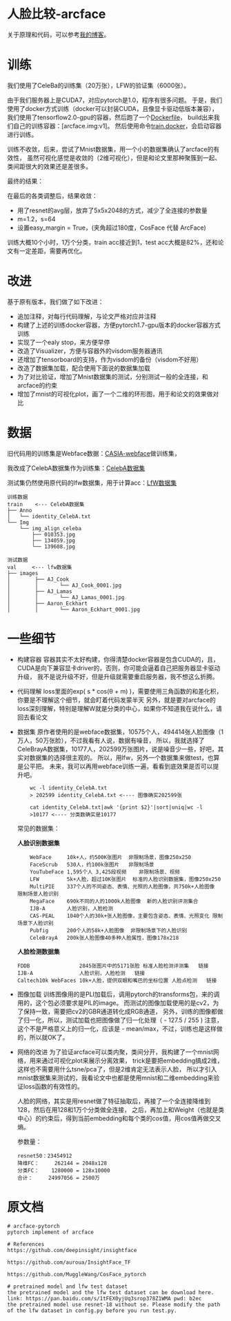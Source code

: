 # 人脸比较-arcface

关于原理和代码，可以参考[我的博客](http://www.piginzoo.com/machine-learning/2021/09/15/face-recognition#arcface)。

# 训练

我们使用了CeleBa的训练集（20万张），LFW的验证集（6000张）。

由于我们服务器上是CUDA7，对应pytorch是1.0，程序有很多问题。
于是，我们使用了docker方式训练（docker可以封装CUDA，且像显卡驱动低版本兼容），
我们使用了tensorflow2.0-gpu的容器，然后跑了一个[Dockerfile](deploy/Dockerfile)，
build出来我们自己的训练容器：[arcface.img:v1]。
然后使用命令[train.docker](bin/train.docker)，会启动容器进行训练。

训练不收敛，后来，尝试了Mnist数据集，用一个小的数据集确认了arcface的有效性，
虽然可视化感觉是收敛的（2维可视化），但是和论文里那种聚簇到一起、类间距很大的效果还是差很多。

最终的结果：

在最后的各类调整后，结果收敛：
- 用了resnet的avg层，放弃了5x5x2048的方式，减少了全连接的参数量
- m=1.2，s=64
- 设置easy_margin = True，(夹角超过180度，CosFace 代替 ArcFace)

训练大概10个小时，1万个分类，train acc接近到1，test acc大概是82%，还和论文有一定差距，需要再优化。

# 改进
基于原有版本，我们做了如下改进：
- 追加注释，对每行代码理解，与论文严格对应并注释
- 构建了上述的训练docker容器，方便pytorch1.7-gpu版本的docker容器方式训练
- 实现了一个ealy stop，来方便早停
- 改造了Visualizer，方便与容器外的visdom服务器通讯
- 还增加了tensorboard的支持，作为visdom的备份（visdom不好用）
- 改造了数据集加载，配合使用下面说的数据集加载
- 为了对比验证，增加了Mnist数据集的测试，分别测试一般的全连接，和arcface的约束
- 增加了mnist的可视化plot，画了一个二维的环形图，用于和论文的效果做对比

# 数据

旧代码用的训练集是Webface数据：[CASIA-webface](https://paperswithcode.com/dataset/casia-webface)做训练集，

我改成了CelebA数据集作为训练集：[CelebA数据集](https://mmlab.ie.cuhk.edu.hk/projects/CelebA.html)

测试集仍然使用原代码的lfw数据集，用于计算acc：[LfW数据集](http://home.ustc.edu.cn/~yqli1995/2019/09/28/lfw/)

```
训练数据
train    <--- CelebA数据集
├── Anno
│   └── identity_CelebA.txt
└── Img
    └── img_align_celeba
        ├── 010353.jpg
        ├── 134059.jpg
        └── 139608.jpg

测试数据
val     <--- lfw数据集
├── images
│        ├── AJ_Cook
│        │       └── AJ_Cook_0001.jpg
│        ├── AJ_Lamas
│        │       └── AJ_Lamas_0001.jpg
│        ├── Aaron_Eckhart
│        │       └── Aaron_Eckhart_0001.jpg
```

# 一些细节

- 构建容器
    容器其实不太好构建，你得清楚docker容器是包含CUDA的，且，CUDA是向下兼容显卡driver的，否则，你可能会逼着自己把服务器显卡驱动升级，
    我不是说升级不好，但是升级就需要重启服务器，我不想这么折腾。
    
- 代码理解
    loss里面的exp( s * cos(θ + m) )，需要使用三角函数的和差化积，你要是不理解这个细节，就会盯着代码发蒙半天
    另外，就是要对arcface的loss深刻理解，特别是理解W就是分类的中心，如果你不知道我在说什么，请回去看论文
    
- 数据集
    原作者使用的是webface数据集，10575个人，494414张人脸图像（1万人，50万张脸），不过我看有人说，数据有噪音，
    所以，我就选择了CeleBrayA数据集，10177人，202599万张图片，说是噪音少一些，好吧，其实对数据集的选择很主观的。
    所以，用lfw，另外一个数据集来做test，也算是公平把。
    未来，我可以再用webface训练一遍，看看到底效果是否可以提升吧。
    ```
        wc -l identity_CelebA.txt
        > 202599 identity_CelebA.txt <---- 图像确实202599张
        
        cat identity_CelebA.txt|awk '{print $2}'|sort|uniq|wc -l
        >10177 <---- 分类数确实是10177
    ```
    
    常见的数据集：
    
    **人脸识别数据集**
    
    ```
        WebFace	    10k+人，约500K张图片	非限制场景，图像250x250
        FaceScrub	530人，约100k张图片	非限制场景
        YouTubeFace	1,595个人 3,425段视频	非限制场景、视频
        LFW	        5k+人脸，超过10K张图片	标准的人脸识别数据集，图像250x250
        MultiPIE	337个人的不同姿态、表情、光照的人脸图像，共750k+人脸图像	限制场景人脸识别	
        MegaFace	690k不同的人的1000k人脸图像	新的人脸识别评测集合
        IJB-A	 	人脸识别，人脸检测
        CAS-PEAL	1040个人的30k+张人脸图像，主要包含姿态、表情、光照变化	限制场景下人脸识别
        Pubfig	    200个人的58k+人脸图像	非限制场景下的人脸识别
        CeleBrayA	200k张人脸图像40多种人脸属性，图像178x218
    ```

    **人脸检测数据集**
    ```
    FDDB	            2845张图片中的5171张脸	标准人脸检测评测集	链接
    IJB-A	 	        人脸识别，人脸检测	链接
    Caltech10k WebFaces	10k+人脸，提供双眼和嘴巴的坐标位置	人脸点检测	链接
    ```
- 图像加载
    训练图像用的是PLI加载后，调用pytorch的transforms包，来的调用的，这个包必须要求是PIL的image。
    而测试的图像加载使用的是cv2，为了保持一致，需要把cv2的GBR通道转化成RGB通道，
    另外，训练的图像都做了归一化，所以，测试加载也把图像做了归一化处理（ - 127.5 / 255 )
    注意，这个不是严格意义上的归一化，应该是 - mean/max，不过，训练也是这样做的，所以就OK了。

- 网络的改进
    为了验证arcface可以类内聚，类间分开，我构建了一个mnist网络，用来通过可视化plot来展示分离效果，
    trick是要把embedding搞成2维，这样也不需要用什么tsne/pca了，但是2维肯定无法表示人脸，
    所以才引入mnist数据集来测试的，我看论文中也都是使用mnist和二维embedding来验证loss函数的有效性的。
    
    人脸的网络，其实是用resnet做了特征抽取后，再接了一个全连接降维到128，然后在用128和1万个分类做全连接，
    之后，再加上和Weight（也就是类中心）的约束后，得到当前embedding和每个类的cos值，用cos值再做交叉熵。
    
    参数量：
    ```
    resnet50：23454912
    降维FC：     262144 = 2048x128
    分类FC：    1280000 = 128x10000
    合计：     24997056 = 2500万
    ```


# 原文档
```
# arcface-pytorch
pytorch implement of arcface 

# References
https://github.com/deepinsight/insightface

https://github.com/auroua/InsightFace_TF

https://github.com/MuggleWang/CosFace_pytorch

# pretrained model and lfw test dataset
the pretrained model and the lfw test dataset can be download here. link: https://pan.baidu.com/s/1tFEX0yjUq3srop378Z1WMA pwd: b2ec
the pretrained model use resnet-18 without se. Please modify the path of the lfw dataset in config.py before you run test.py.
```